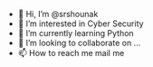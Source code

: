 - 👋 Hi, I’m @srshounak
- 👀 I’m interested in Cyber Security
- 🌱 I’m currently learning Python
- 💞️ I’m looking to collaborate on ...
- 📫 How to reach me mail me

<!---
srshounak/srshounak is a ✨ special ✨ repository because its `README.md` (this file) appears on your GitHub profile.
You can click the Preview link to take a look at your changes.
--->
